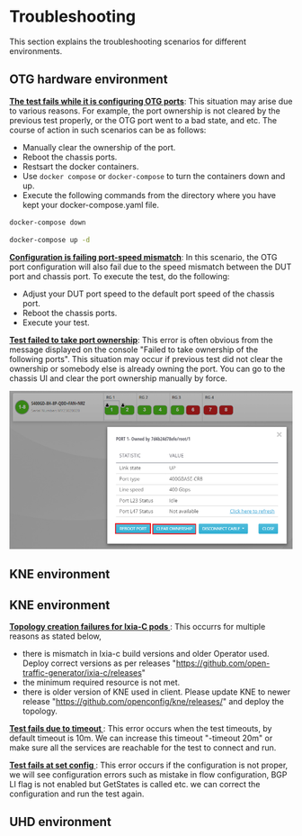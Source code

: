 # Troubleshooting

This section explains the troubleshooting scenarios for different environments.

## OTG hardware environment

**<ins>The test fails while it is configuring OTG ports</ins>**: This situation may arise due to various reasons. For example, the port ownership is not cleared by the previous test properly, or the OTG port went to a bad state, and etc. The course of action in such scenarios can be as follows:

* Manually clear the ownership of the port.
* Reboot the chassis ports.
* Restsart the docker containers.
* Use `docker compose` or `docker-compose` to turn the containers down and up.
* Execute the following commands from the directory where you have kept your docker-compose.yaml file.

```sh
docker-compose down
```

```sh
docker-compose up -d
```

**<ins>Configuration is failing port-speed mismatch</ins>**: In this scenario, the OTG port configuration will also fail due to the speed mismatch between the DUT port and chassis port.
To execute the test, do the following:

* Adjust your DUT port speed to the default port speed of the chassis port.
* Reboot the chassis ports.
* Execute your test.


**<ins>Test failed to take port ownership</ins>**: This error is often obvious from the message displayed on the console "Failed to take ownership of the following ports". This situation may occur if previous test did not clear the ownership or somebody else is already owning the port. You can go to the chassis UI and clear the port ownership manually by force.

<p align="center">
<img src="res/clearOwnership.PNG" alt="Clear port ownership">
</p>

## KNE environment

## KNE environment

**<ins>Topology creation failures for Ixia-C pods </ins>**: This occurrs for multiple reasons as stated below, 
* there is mismatch in Ixia-c build versions and older Operator used. Deploy correct versions as per releases "https://github.com/open-traffic-generator/ixia-c/releases"
* the minimum required resource is not met. 
* there is older version of KNE used in client. Please update KNE to newer release "https://github.com/openconfig/kne/releases/" and deploy the topology.

**<ins>Test fails due to timeout </ins>**: This error occurs when the test timeouts, by default timeout is 10m. We can increase this timeout "-timeout 20m" or make sure all the services are reachable for the test to connect and run.

**<ins>Test fails at set config </ins>**: This error occurs if the configuration is not proper, we will see configuration errors such as mistake in flow configuration, BGP LI flag is not enabled but GetStates is called etc. we can correct the configuration and run the test again.

## UHD environment
